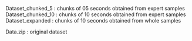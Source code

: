 Dataset_chunked_5 : chunks of 05 seconds obtained from expert samples
Dataset_chunked_10 : chunks of 10 seconds obtained from expert samples
Dataset_expanded : chunks of 10 seconds obtained from whole samples

Data.zip : original dataset